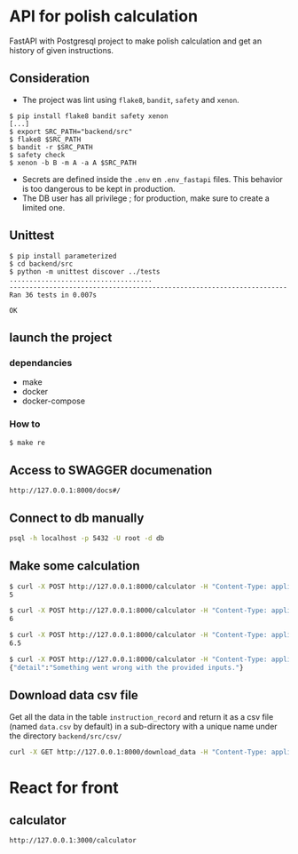# API for polish calculation

FastAPI with Postgresql project to make polish calculation and get an history of given instructions.

## Consideration

* The project was lint using `flake8`, `bandit`, `safety` and `xenon`.
```
$ pip install flake8 bandit safety xenon
[...]
$ export SRC_PATH="backend/src"
$ flake8 $SRC_PATH
$ bandit -r $SRC_PATH
$ safety check
$ xenon -b B -m A -a A $SRC_PATH
```
* Secrets are defined inside the `.env` en `.env_fastapi` files. This behavior is too dangerous to be kept in production.
* The DB user has all privilege ; for production, make sure to create a limited one.

## Unittest

```
$ pip install parameterized
$ cd backend/src
$ python -m unittest discover ../tests
....................................
----------------------------------------------------------------------
Ran 36 tests in 0.007s

OK
```

## launch the project

### dependancies

* make
* docker
* docker-compose

### How to

```bash
$ make re
```

## Access to SWAGGER documenation

```
http://127.0.0.1:8000/docs#/
```

## Connect to db manually

```bash
psql -h localhost -p 5432 -U root -d db
```

## Make some calculation

```bash
$ curl -X POST http://127.0.0.1:8000/calculator -H "Content-Type: application/json" -d '{"instruction": [3,2,"+"]}'
5

$ curl -X POST http://127.0.0.1:8000/calculator -H "Content-Type: application/json" -d '{"instruction": [3, 1, 2, "+", 1, "*", "+"]}'
6

$ curl -X POST http://127.0.0.1:8000/calculator -H "Content-Type: application/json" -d '{"instruction": [3.5, 1, 2, "+", 1, "*", "+"]}'
6.5

$ curl -X POST http://127.0.0.1:8000/calculator -H "Content-Type: application/json" -d '{"instruction": [2,"+"]}'
{"detail":"Something went wrong with the provided inputs."}

```

##  Download data csv file

Get all the data in the table `instruction_record` and return it as a csv file (named `data.csv` by default) in a sub-directory with a unique name under the directory `backend/src/csv/`

```bash
curl -X GET http://127.0.0.1:8000/download_data -H "Content-Type: application/json"
```

# React for front

## calculator
```
http://127.0.0.1:3000/calculator
```
